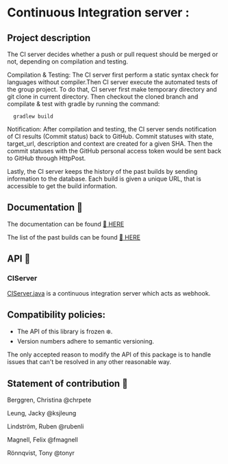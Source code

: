 # Continuous Integration server :

## Project description

The CI server decides whether a push or pull request should be merged or not, depending on compilation and testing.

Compilation & Testing: The CI server first perform a static syntax check for languages without compiler.Then CI server execute the automated tests of the group project. To do that, CI server first make temporary directory and git clone in current directory. Then checkout the cloned branch and compilate & test with gradle by running the command:

```
  gradlew build
```

Notification: After compilation and testing, the CI server sends notification of CI results (Commit status) back to GitHub. Commit statuses with state, target_url, description and context are created for a given SHA. Then the commit statuses with the GitHub personal access token would be sent back to GitHub through HttpPost. 

Lastly, the CI server keeps the history of the past builds by sending information to the database. Each build is given a unique URL, that is accessible to get the build information.

## Documentation :mag_right:

The documentation can be found [:link: HERE]()

The list of the past builds can be found [:link: HERE]()

## API :memo:

### CIServer

[CIServer.java](src/main/CIServer.java) is a continuous integration server which acts as webhook.



## Compatibility policies:

- The API of this library is frozen :snowflake:.
- Version numbers adhere to semantic versioning.

The only accepted reason to modify the API of this package
is to handle issues that can't be resolved in any other
reasonable way.

## Statement of contribution :gift_heart:

Berggren, Christina @chrpete

Leung, Jacky @ksjleung

Lindström, Ruben @rubenli

Magnell, Felix @fmagnell

Rönnqvist, Tony @tonyr
